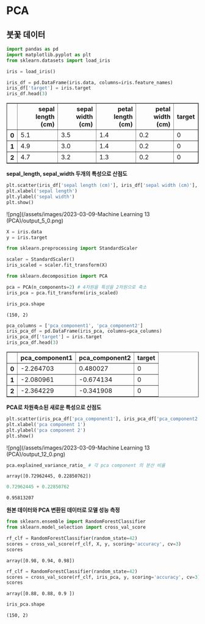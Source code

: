 # PCA 

## 붓꽃 데이터


```python
import pandas as pd
import matplotlib.pyplot as plt
from sklearn.datasets import load_iris
```


```python
iris = load_iris()
```


```python
iris_df = pd.DataFrame(iris.data, columns=iris.feature_names)
iris_df['target'] = iris.target
iris_df.head(3)
```




<div>
<style scoped>
    .dataframe tbody tr th:only-of-type {
        vertical-align: middle;
    }

    .dataframe tbody tr th {
        vertical-align: top;
    }

    .dataframe thead th {
        text-align: right;
    }
</style>
<table border="1" class="dataframe">
  <thead>
    <tr style="text-align: right;">
      <th></th>
      <th>sepal length (cm)</th>
      <th>sepal width (cm)</th>
      <th>petal length (cm)</th>
      <th>petal width (cm)</th>
      <th>target</th>
    </tr>
  </thead>
  <tbody>
    <tr>
      <th>0</th>
      <td>5.1</td>
      <td>3.5</td>
      <td>1.4</td>
      <td>0.2</td>
      <td>0</td>
    </tr>
    <tr>
      <th>1</th>
      <td>4.9</td>
      <td>3.0</td>
      <td>1.4</td>
      <td>0.2</td>
      <td>0</td>
    </tr>
    <tr>
      <th>2</th>
      <td>4.7</td>
      <td>3.2</td>
      <td>1.3</td>
      <td>0.2</td>
      <td>0</td>
    </tr>
  </tbody>
</table>
</div>



**sepal_length, sepal_width 두개의 특성으로 산점도**


```python
plt.scatter(iris_df['sepal length (cm)'], iris_df['sepal width (cm)'], c=iris_df['target'])
plt.xlabel('sepal length')
plt.ylabel('sepal width')
plt.show()
```


    
![png](/assets/images/2023-03-09-Machine Learning 13 (PCA)/output_5_0.png)
    



```python
X = iris.data
y = iris.target
```


```python
from sklearn.preprocessing import StandardScaler

scaler = StandardScaler()
iris_scaled = scaler.fit_transform(X)
```


```python
from sklearn.decomposition import PCA

pca = PCA(n_components=2) # 4차원을 특성을 2차원으로 축소
iris_pca = pca.fit_transform(iris_scaled)
```


```python
iris_pca.shape
```




    (150, 2)




```python
pca_columns = ['pca_component1', 'pca_component2']
iris_pca_df = pd.DataFrame(iris_pca, columns=pca_columns)
iris_pca_df['target'] = iris.target
iris_pca_df.head(3)
```




<div>
<style scoped>
    .dataframe tbody tr th:only-of-type {
        vertical-align: middle;
    }

    .dataframe tbody tr th {
        vertical-align: top;
    }

    .dataframe thead th {
        text-align: right;
    }
</style>
<table border="1" class="dataframe">
  <thead>
    <tr style="text-align: right;">
      <th></th>
      <th>pca_component1</th>
      <th>pca_component2</th>
      <th>target</th>
    </tr>
  </thead>
  <tbody>
    <tr>
      <th>0</th>
      <td>-2.264703</td>
      <td>0.480027</td>
      <td>0</td>
    </tr>
    <tr>
      <th>1</th>
      <td>-2.080961</td>
      <td>-0.674134</td>
      <td>0</td>
    </tr>
    <tr>
      <th>2</th>
      <td>-2.364229</td>
      <td>-0.341908</td>
      <td>0</td>
    </tr>
  </tbody>
</table>
</div>



**PCA로 차원축소된 새로운 특성으로 산점도**


```python
plt.scatter(iris_pca_df['pca_component1'], iris_pca_df['pca_component2'], c=iris_pca_df['target'])
plt.xlabel('pca component 1')
plt.ylabel('pca component 2')
plt.show()
```


    
![png](/assets/images/2023-03-09-Machine Learning 13 (PCA)/output_12_0.png)
    



```python
pca.explained_variance_ratio_ # 각 pca component 의 분산 비율
```




    array([0.72962445, 0.22850762])




```python
0.72962445 + 0.22850762
```




    0.95813207



**원본 데이터와 PCA 변환된 데이터로 모델 성능 측정**


```python
from sklearn.ensemble import RandomForestClassifier
from sklearn.model_selection import cross_val_score

rf_clf = RandomForestClassifier(random_state=42)
scores = cross_val_score(rf_clf, X, y, scoring='accuracy', cv=3)
scores
```




    array([0.98, 0.94, 0.98])




```python
rf_clf = RandomForestClassifier(random_state=42)
scores = cross_val_score(rf_clf, iris_pca, y, scoring='accuracy', cv=3)
scores
```




    array([0.88, 0.88, 0.9 ])




```python
iris_pca.shape
```




    (150, 2)


